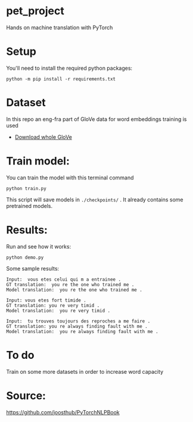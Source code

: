 # pet_project
Hands on machine translation with PyTorch

# Setup

You'll need to install the required python packages:

```
python -m pip install -r requirements.txt
```

# Dataset

In this repo an eng-fra part of GloVe data for word embeddings training is used

- [Download whole GloVe](http://nlp.stanford.edu/data/glove.6B.zip)

# Train model:

You can train the model with this terminal command

```
python train.py
```

This script will save models in ```./checkpoints/``` . It already contains some pretrained models.

# Results:

Run and see how it works:

```
python demo.py
```

Some sample results:

```
Input:  vous etes celui qui m a entrainee .
GT translation:  you re the one who trained me .
Model translation:  you re the one who trained me .

Input: vous etes fort timide .
GT translation: you re very timid .
Model translation:  you re very timid .

Input:  tu trouves toujours des reproches a me faire .
GT translation: you re always finding fault with me .
Model translation:  you re always finding fault with me .

```

# To do

Train on some more datasets in order to increase word capacity

# Source:

https://github.com/joosthub/PyTorchNLPBook
